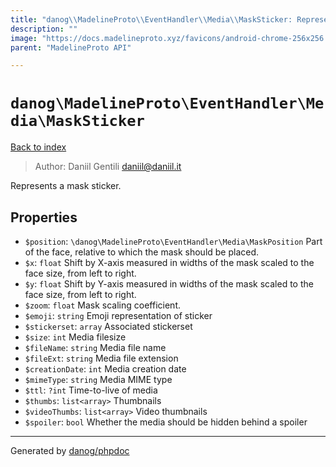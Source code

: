 ```yaml
---
title: "danog\\MadelineProto\\EventHandler\\Media\\MaskSticker: Represents a mask sticker."
description: ""
image: "https://docs.madelineproto.xyz/favicons/android-chrome-256x256.png"
parent: "MadelineProto API"

---
```

# `danog\MadelineProto\EventHandler\Media\MaskSticker`
[Back to index](../../../../index.html)

> Author: Daniil Gentili <daniil@daniil.it>  
  

Represents a mask sticker.  



## Properties
* `$position`: `\danog\MadelineProto\EventHandler\Media\MaskPosition` Part of the face, relative to which the mask should be placed.
* `$x`: `float` Shift by X-axis measured in widths of the mask scaled to the face size, from left to right.
* `$y`: `float` Shift by Y-axis measured in widths of the mask scaled to the face size, from left to right.
* `$zoom`: `float` Mask scaling coefficient.
* `$emoji`: `string` Emoji representation of sticker
* `$stickerset`: `array` Associated stickerset
* `$size`: `int` Media filesize
* `$fileName`: `string` Media file name
* `$fileExt`: `string` Media file extension
* `$creationDate`: `int` Media creation date
* `$mimeType`: `string` Media MIME type
* `$ttl`: `?int` Time-to-live of media
* `$thumbs`: `list<array>` Thumbnails
* `$videoThumbs`: `list<array>` Video thumbnails
* `$spoiler`: `bool` Whether the media should be hidden behind a spoiler
---
Generated by [danog/phpdoc](https://phpdoc.daniil.it)
